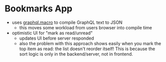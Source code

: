 # Bookmarks App

-   uses [graphql.macro](https://github.com/evenchange4/graphql.macro) to compile GraphQL text to JSON
    -   this moves some workload from users browser into compile time
-   optimistic UI for "mark as read/unread"
    -   updates UI before server responded
    -   also the problem with this approach shows easily when you mark the top item as read: the list doesn't reorder itself! This is because the sort logic is only in the backend/server, not in frontend.
